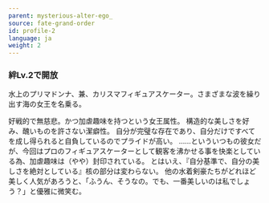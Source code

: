 ```yaml
---
parent: mysterious-alter-ego_
source: fate-grand-order
id: profile-2
language: ja
weight: 2
---
```


### 絆Lv.2で開放

水上のプリマドンナ、兼、カリスマフィギュアスケーター。さまざまな波を繰り出す海の女王を名乗る。

好戦的で無慈悲。かつ加虐趣味を持つという女王属性。
構造的な美しさを好み、醜いものを許さない潔癖性。
自分が完璧な存在であり、自分だけですべてを成し得られると自負しているのでプライドが高い。
……といういつもの彼女だが、今回はプロのフィギュアスケーターとして観客を沸かせる事を快楽としている為、加虐趣味は（やや）封印されている。
とはいえ、『自分基準で、自分の美しさを絶対としている』核の部分は変わらない。
他の水着剣豪たちがどれほど美しく人気があろうと、「ふうん、そうなの。でも、一番美しいのは私でしょう？」と優雅に微笑む。
